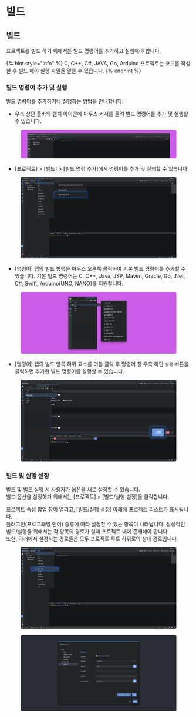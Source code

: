 # 빌드

## **빌드**

프로젝트를 빌드 하기 위해서는 빌드 명령어를 추가하고 실행해야 합니다.

{% hint style="info" %}
C, C++, C#, JAVA, Go, Arduino 프로젝트는 코드를 작성한 후 빌드 해야 실행 파일을 얻을 수 있습니다.
{% endhint %}



### 빌드 명령어 추가 및 실행

빌드 명령어를 추가하거나 실행하는 방법을 안내합니다.

* 우측 상단 툴바의 렌치 아이콘에 마우스 커서를 올려 빌드 명령어를 추가 및 실행할 수 있습니다.

<figure><img src="../../.gitbook/assets/image (10).png" alt=""><figcaption></figcaption></figure>

* \[프로젝트] > \[빌드] > \[빌드 명령 추가]에서 명령어를 추가 및 실행할 수 있습니다.

<figure><img src="../../.gitbook/assets/image (217).png" alt=""><figcaption></figcaption></figure>

* \[명령어] 탭의 빌드 항목을 마우스 오른쪽 클릭하여 기본 빌드 명령어를 추가할 수 있습니다. 기본 빌드 명령어는 C, C++, Java, JSP, Maven, Gradle, Go, .Net, C#, Swift, Arduino(UNO, NANO)를 지원합니다.

<figure><img src="../../.gitbook/assets/image (211).png" alt=""><figcaption></figcaption></figure>

* \[명령어] 탭의 빌드 항목 하위 요소를 더블 클릭 후 명령어 창 우측 하단 `실행` 버튼을 클릭하면 추가한 빌드 명령어를 실행할 수 있습니다.

<figure><img src="../../.gitbook/assets/image (2) (1) (1).png" alt=""><figcaption></figcaption></figure>

### 빌드 및 실행 설정

빌드 및 빌드 실행 시 사용자가 옵션을 새로 설정할 수 있습니다. \
빌드 옵션을 설정하기 위해서는 \[프로젝트] > \[빌드/실행 설정]을 클릭합니다.

프로젝트 속성 팝업 창이 열리고, \[빌드/실행 설정] 아래에 프로젝트 리스트가 표시됩니다. \
플러그인(프로그래밍 언어) 종류에 따라 설정할 수 있는 항목이 나타납니다. 정상적인 빌드/실행을 위해서는 각 항목의 경로가 실제 프로젝트 내에 존재해야 합니다. \
또한, 아래에서 설정하는 경로들은 모두 프로젝트 루트 하위로의 상대 경로입니다.

<figure><img src="../../.gitbook/assets/image (199).png" alt=""><figcaption></figcaption></figure>

<figure><img src="../../.gitbook/assets/image (48).png" alt=""><figcaption></figcaption></figure>
